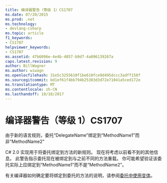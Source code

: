 ```yaml
---
title: 编译器警告（等级 1）CS1707
ms.date: 07/20/2015
ms.prod: .net
ms.technology:
- devlang-csharp
ms.topic: article
f1_keywords:
- CS1707
helpviewer_keywords:
- CS1707
ms.assetid: 47b6096e-4e4b-4057-b9d7-4a096139267a
caps.latest.revision: 9
author: BillWagner
ms.author: wiwagn
ms.openlocfilehash: 31e5c3255610f1be610fce9d495dccc3adff150f
ms.sourcegitcommit: bd1ef61f4bb794b25383d3d72e71041a5ced172e
ms.translationtype: MT
ms.contentlocale: zh-CN
ms.lasthandoff: 10/18/2017
---
```

# <a name="compiler-warning-level-1-cs1707"></a>编译器警告（等级 1）CS1707
由于新的语言规则，委托“DelegateName”绑定到“MethodName1”而非“MethodName2”  
  
 C# 2.0 实现用于将委托绑定到方法的新规则。 现在将考虑以前看不到的其他信息。 此警告指示委托现在被绑定到与之前不同的方法重载。 你可能希望验证该委托实际上应绑定到“MethodName1”而不是“MethodName2”。  
  
 有关编译器如何确定要将绑定到委托的方法的说明，请参阅[委托中使用变体](http://msdn.microsoft.com/library/e6acad03-93e0-4efb-a158-8696d5eb4ecf)。
